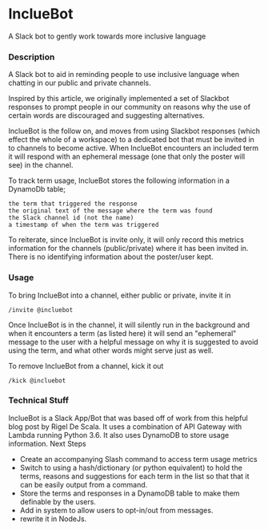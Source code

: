 # InclueBot
A Slack bot to gently work towards more inclusive language

### Description

A Slack bot to aid in reminding people to use inclusive language when chatting in our public and private channels.

Inspired by this article, we originally implemented a set of Slackbot responses to prompt people in our community on reasons why the use of certain words are discouraged and suggesting alternatives.

InclueBot is the follow on, and moves from using Slackbot responses (which effect the whole of a workspace) to a dedicated bot that must be invited in to channels to become active. When InclueBot encounters an included term it will respond with an ephemeral message (one that only the poster will see) in the channel.

To track term usage, InclueBot stores the following information in a DynamoDb table;

    the term that triggered the response
    the original text of the message where the term was found
    the Slack channel id (not the name)
    a timestamp of when the term was triggered

To reiterate, since InclueBot is invite only, it will only record this metrics information for the channels (public/private) where it has been invited in. There is no identifying information about the poster/user kept.


### Usage

To bring InclueBot into a channel, either public or private, invite it in

```
/invite @incluebot
```
Once InclueBot is in the channel, it will silently run in the background and when it encounters a term (as listed here) it will send an "ephemeral" message to the user with a helpful message on why it is suggested to avoid using the term, and what other words might serve just as well.

To remove InclueBot from a channel, kick it out
```
/kick @incluebot
```

### Technical Stuff

InclueBot is a Slack App/Bot that was based off of work from this helpful blog post by Rigel De Scala. It uses a combination of API Gateway with Lambda running Python 3.6. It also uses DynamoDB to store usage information.
Next Steps

* Create an accompanying Slash command to access term usage metrics
* Switch to using a hash/dictionary (or python equivalent) to hold the terms, reasons and suggestions for each term in the list so that that it can be easily output from a command.
* Store the terms and responses in a DynamoDB table to make them definable by the users.
* Add in system to allow users to opt-in/out from messages.
* rewrite it in NodeJs.
